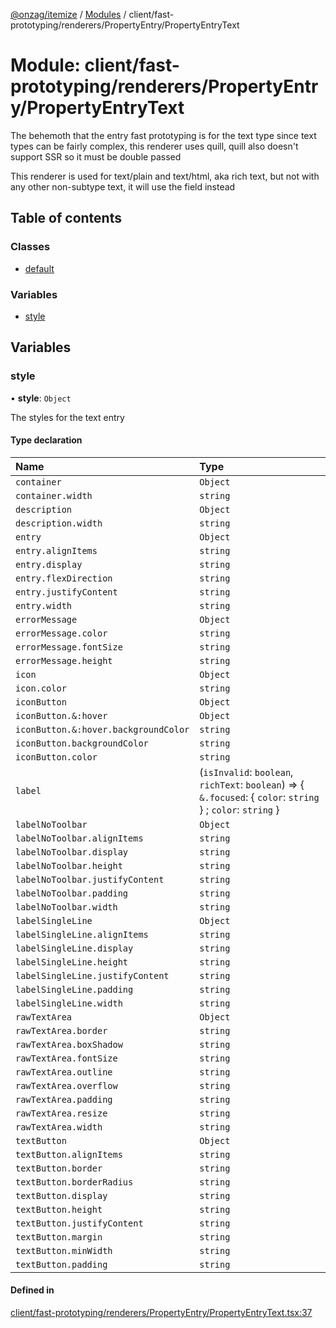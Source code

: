 [@onzag/itemize](../README.md) / [Modules](../modules.md) / client/fast-prototyping/renderers/PropertyEntry/PropertyEntryText

# Module: client/fast-prototyping/renderers/PropertyEntry/PropertyEntryText

The behemoth that the entry fast prototyping is for the text type since text
types can be fairly complex, this renderer uses quill, quill also doesn't support SSR
so it must be double passed

This renderer is used for text/plain and text/html, aka rich text, but not with
any other non-subtype text, it will use the field instead

## Table of contents

### Classes

- [default](../classes/client_fast_prototyping_renderers_PropertyEntry_PropertyEntryText.default.md)

### Variables

- [style](client_fast_prototyping_renderers_PropertyEntry_PropertyEntryText.md#style)

## Variables

### style

• **style**: `Object`

The styles for the text entry

#### Type declaration

| Name | Type |
| :------ | :------ |
| `container` | `Object` |
| `container.width` | `string` |
| `description` | `Object` |
| `description.width` | `string` |
| `entry` | `Object` |
| `entry.alignItems` | `string` |
| `entry.display` | `string` |
| `entry.flexDirection` | `string` |
| `entry.justifyContent` | `string` |
| `entry.width` | `string` |
| `errorMessage` | `Object` |
| `errorMessage.color` | `string` |
| `errorMessage.fontSize` | `string` |
| `errorMessage.height` | `string` |
| `icon` | `Object` |
| `icon.color` | `string` |
| `iconButton` | `Object` |
| `iconButton.&:hover` | `Object` |
| `iconButton.&:hover.backgroundColor` | `string` |
| `iconButton.backgroundColor` | `string` |
| `iconButton.color` | `string` |
| `label` | (`isInvalid`: `boolean`, `richText`: `boolean`) => { `&.focused`: { `color`: `string`  } ; `color`: `string`  } |
| `labelNoToolbar` | `Object` |
| `labelNoToolbar.alignItems` | `string` |
| `labelNoToolbar.display` | `string` |
| `labelNoToolbar.height` | `string` |
| `labelNoToolbar.justifyContent` | `string` |
| `labelNoToolbar.padding` | `string` |
| `labelNoToolbar.width` | `string` |
| `labelSingleLine` | `Object` |
| `labelSingleLine.alignItems` | `string` |
| `labelSingleLine.display` | `string` |
| `labelSingleLine.height` | `string` |
| `labelSingleLine.justifyContent` | `string` |
| `labelSingleLine.padding` | `string` |
| `labelSingleLine.width` | `string` |
| `rawTextArea` | `Object` |
| `rawTextArea.border` | `string` |
| `rawTextArea.boxShadow` | `string` |
| `rawTextArea.fontSize` | `string` |
| `rawTextArea.outline` | `string` |
| `rawTextArea.overflow` | `string` |
| `rawTextArea.padding` | `string` |
| `rawTextArea.resize` | `string` |
| `rawTextArea.width` | `string` |
| `textButton` | `Object` |
| `textButton.alignItems` | `string` |
| `textButton.border` | `string` |
| `textButton.borderRadius` | `string` |
| `textButton.display` | `string` |
| `textButton.height` | `string` |
| `textButton.justifyContent` | `string` |
| `textButton.margin` | `string` |
| `textButton.minWidth` | `string` |
| `textButton.padding` | `string` |

#### Defined in

[client/fast-prototyping/renderers/PropertyEntry/PropertyEntryText.tsx:37](https://github.com/onzag/itemize/blob/5c2808d3/client/fast-prototyping/renderers/PropertyEntry/PropertyEntryText.tsx#L37)
